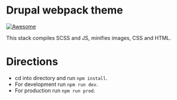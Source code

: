 # Drupal webpack theme

[![Awesome](https://cdn.rawgit.com/sindresorhus/awesome/d7305f38d29fed78fa85652e3a63e154dd8e8829/media/badge.svg)](https://github.com/sindresorhus/awesome)

This stack compiles SCSS and JS, minifies images, CSS and HTML.


# Directions

* cd into directory and run `npm install`.
* For development run `npm run dev`.
* For production run `npm run prod`.
